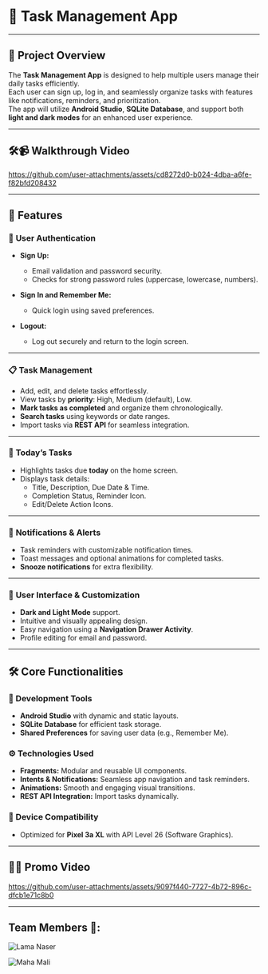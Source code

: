# 📝 **Task Management App**  

---

## 🌟 **Project Overview**  
The **Task Management App** is designed to help multiple users manage their daily tasks efficiently.  
Each user can sign up, log in, and seamlessly organize tasks with features like notifications, reminders, and prioritization.  
The app will utilize **Android Studio**, **SQLite Database**, and support both **light and dark modes** for an enhanced user experience.

---

## 🛠️📹 Walkthrough Video


https://github.com/user-attachments/assets/cd8272d0-b024-4dba-a6fe-f82bfd208432

---

## 🚀 **Features**  

### 🔐 **User Authentication**  
- **Sign Up:**  
  - Email validation and password security.  
  - Checks for strong password rules (uppercase, lowercase, numbers).  

- **Sign In and Remember Me:**  
  - Quick login using saved preferences.  

- **Logout:**  
  - Log out securely and return to the login screen.  

---

### 📋 **Task Management**  
- Add, edit, and delete tasks effortlessly.  
- View tasks by **priority**: High, Medium (default), Low.  
- **Mark tasks as completed** and organize them chronologically.  
- **Search tasks** using keywords or date ranges.  
- Import tasks via **REST API** for seamless integration.  

---

### 📅 **Today’s Tasks**  
- Highlights tasks due **today** on the home screen.  
- Displays task details:  
  - Title, Description, Due Date & Time.  
  - Completion Status, Reminder Icon.  
  - Edit/Delete Action Icons.  

---

### 🎉 **Notifications & Alerts**  
- Task reminders with customizable notification times.  
- Toast messages and optional animations for completed tasks.  
- **Snooze notifications** for extra flexibility.

---

### 🎨 **User Interface & Customization**  
- **Dark and Light Mode** support.  
- Intuitive and visually appealing design.  
- Easy navigation using a **Navigation Drawer Activity**.  
- Profile editing for email and password.  

---

## 🛠️ **Core Functionalities**  

### **🧰 Development Tools**  
- **Android Studio** with dynamic and static layouts.  
- **SQLite Database** for efficient task storage.  
- **Shared Preferences** for saving user data (e.g., Remember Me).  

### **⚙️ Technologies Used**  
- **Fragments:** Modular and reusable UI components.  
- **Intents & Notifications:** Seamless app navigation and task reminders.  
- **Animations:** Smooth and engaging visual transitions.  
- **REST API Integration:** Import tasks dynamically.  

### **📱 Device Compatibility**  
- Optimized for **Pixel 3a XL** with API Level 26 (Software Graphics).  

---

## 🎥✨ Promo Video

https://github.com/user-attachments/assets/9097f440-7727-4b72-896c-dfcb1e71c8b0


---

## Team Members 👥:

<p>
  <img src="https://img.shields.io/badge/Lama%20Naser-blue?style=for-the-badge" alt="Lama Naser">
</p>

<p>
  <img src="https://img.shields.io/badge/Maha%20Mali-yellow?style=for-the-badge" alt="Maha Mali">
</p>  











